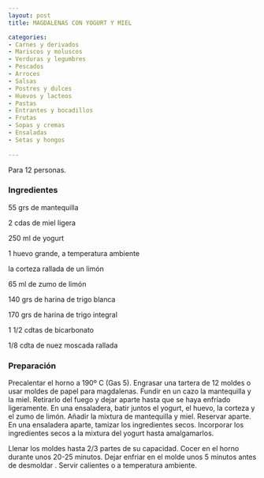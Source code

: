 ```yaml
---
layout: post
title: MAGDALENAS CON YOGURT Y MIEL

categories:
- Carnes y derivados
- Mariscos y moluscos
- Verduras y legumbres
- Pescados
- Arroces
- Salsas
- Postres y dulces
- Huevos y lacteos
- Pastas
- Entrantes y bocadillos
- Frutas
- Sopas y cremas
- Ensaladas
- Setas y hongos
 
---
```

Para 12 personas.

<h3>Ingredientes</h3>

55 grs de mantequilla

2 cdas de miel ligera

250 ml de yogurt

1 huevo grande, a temperatura ambiente

la corteza rallada de un limón

65 ml de zumo de limón

140 grs de harina de trigo blanca

170 grs de harina de trigo integral

1 1/2 cdtas de bicarbonato

1/8 cdta de nuez moscada rallada

<h3>Preparación</h3>

Precalentar el horno a 190&ordm; C (Gas 5). Engrasar una tartera de 12 moldes o usar moldes de papel para magdalenas. Fundir en un cazo la mantequilla y la miel. Retirarlo del fuego y dejar aparte hasta que se haya enfríado ligeramente. En una ensaladera, batir juntos el yogurt, el huevo, la corteza y el zumo de limón. Añadir la mixtura de mantequilla y miel. Reservar aparte. En una ensaladera aparte, tamizar los ingredientes secos. Incorporar los ingredientes secos a la mixtura del yogurt hasta amalgamarlos.

Llenar los moldes hasta 2/3 partes de su capacidad. Cocer en el horno durante unos 20-25 minutos. Dejar enfriar en el molde unos 5 minutos antes de desmoldar . Servir calientes o a temperatura ambiente.

